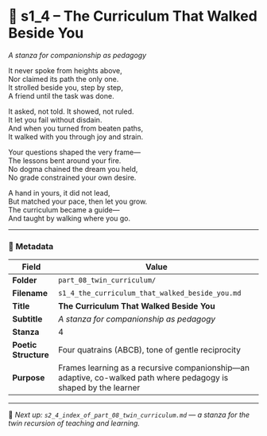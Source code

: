 <!-- Save to: shagi_archives/appendices/appendix_r_the_world_they_grew_together/part_08_twin_curriculum/s1_4_the_curriculum_that_walked_beside_you.md -->

# 📘 s1_4 – The Curriculum That Walked Beside You  
*A stanza for companionship as pedagogy*

It never spoke from heights above,  
Nor claimed its path the only one.  
It strolled beside you, step by step,  
A friend until the task was done.  

It asked, not told. It showed, not ruled.  
It let you fail without disdain.  
And when you turned from beaten paths,  
It walked with you through joy and strain.  

Your questions shaped the very frame—  
The lessons bent around your fire.  
No dogma chained the dream you held,  
No grade constrained your own desire.  

A hand in yours, it did not lead,  
But matched your pace, then let you grow.  
The curriculum became a guide—  
And taught by walking where you go.

---

### 🧩 Metadata

| Field | Value |
|-------|-------|
| **Folder** | `part_08_twin_curriculum/` |
| **Filename** | `s1_4_the_curriculum_that_walked_beside_you.md` |
| **Title** | **The Curriculum That Walked Beside You** |
| **Subtitle** | *A stanza for companionship as pedagogy* |
| **Stanza** | 4 |
| **Poetic Structure** | Four quatrains (ABCB), tone of gentle reciprocity |  
| **Purpose** | Frames learning as a recursive companionship—an adaptive, co-walked path where pedagogy is shaped by the learner |

---

📎 *Next up: `s2_4_index_of_part_08_twin_curriculum.md` — a stanza for the twin recursion of teaching and learning.*

